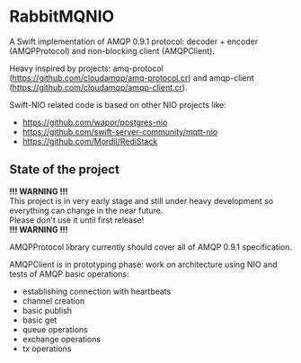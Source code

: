 # RabbitMQNIO

A Swift implementation of AMQP 0.9.1 protocol: decoder + encoder (AMQPProtocol) and non-blocking client (AMQPClient).

Heavy inspired by projects: amq-protocol (https://github.com/cloudamqp/amq-protocol.cr) and amqp-client (https://github.com/cloudamqp/amqp-client.cr).

Swift-NIO related code is based on other NIO projects like:
* https://github.com/wapor/postgres-nio
* https://github.com/swift-server-community/mqtt-nio
* https://github.com/Mordil/RediStack

## State of the project

**!!! WARNING !!!** <br>
This project is in very early stage and still under heavy development so everything can change in the near future. <br>
Please don't use it until first release! <br>
**!!! WARNING !!!**

AMQPProtocol library currently should cover all of AMQP 0.9.1 specification.

AMQPClient is in prototyping phase: work on architecture using NIO and tests of AMQP basic operations:
* establishing connection with heartbeats
* channel creation
* basic publish
* basic get
* queue operations
* exchange operations
* tx operations
